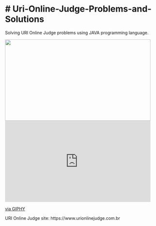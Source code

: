 <h1># Uri-Online-Judge-Problems-and-Solutions</h1>
<p>Solving URI Online Judge problems using JAVA programming language.</p>
<img width="480" height="268 "src="https://media.giphy.com/media/ZVik7pBtu9dNS/giphy.gif">
<iframe src="https://giphy.com/embed/ZVik7pBtu9dNS" width="480" height="268" frameBorder="0" class="giphy-embed" allowFullScreen></iframe><p><a href="https://giphy.com/gifs/life-interesting-footage-ZVik7pBtu9dNS">via GIPHY</a></p>
<p>URI Online Judge site: https://www.urionlinejudge.com.br</p>
